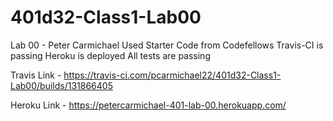 # 401d32-Class1-Lab00
Lab 00 - Peter Carmichael
Used Starter Code from Codefellows
Travis-CI is passing
Heroku is deployed
All tests are passing

Travis Link -
https://travis-ci.com/pcarmichael22/401d32-Class1-Lab00/builds/131866405

Heroku Link -
https://petercarmichael-401-lab-00.herokuapp.com/


